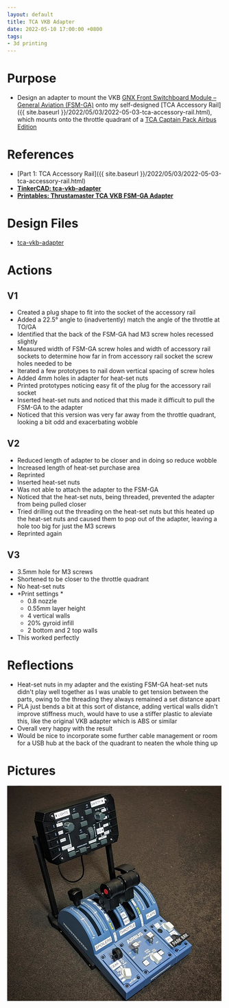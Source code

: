 ```yaml
---
layout: default
title: TCA VKB Adapter
date: 2022-05-10 17:00:00 +0800
tags:
- 3d printing
---
```


# Purpose
- Design an adapter to mount the VKB [GNX Front Switchboard Module – General Aviation (FSM-GA)](https://vkb-sim.com.au/collections/gnx-extension-modules-coming-soon/products/gnx-front-switchboard-module-general-aviation-fsm-ga) onto my self-designed [TCA Accessory Rail]({{ site.baseurl }}/2022/05/03/2022-05-03-tca-accessory-rail.html), which mounts onto the throttle quadrant of a [TCA Captain Pack Airbus Edition](https://www.thrustmaster.com/en-us/products/tca-captain-pack-airbus-edition/)

# References
- [Part 1: TCA Accessory Rail]({{ site.baseurl }}/2022/05/03/2022-05-03-tca-accessory-rail.html)
- [**TinkerCAD: tca-vkb-adapter**](https://www.tinkercad.com/things/7TcH2VKYLfw)
- [**Printables: Thrustamaster TCA VKB FSM-GA Adapter**](https://www.printables.com/model/201633-thrustamaster-tca-vkb-fsm-ga-adapter)

# Design Files
- [tca-vkb-adapter](/assets/stl/2022-05-10-tca-vkb-adapter.stl)

# Actions
## V1
- Created a plug shape to fit into the socket of the accessory rail
- Added a 22.5° angle to (inadvertently) match the angle of the throttle at TO/GA
- Identified that the back of the FSM-GA had M3 screw holes recessed slightly
- Measured width of FSM-GA screw holes and width of accessory rail sockets to determine how far in from accessory rail socket the screw holes needed to be
- Iterated a few prototypes to nail down vertical spacing of screw holes
- Added 4mm holes in adapter for heat-set nuts
- Printed prototypes noticing easy fit of the plug for the accessory rail socket
- Inserted heat-set nuts and noticed that this made it difficult to pull the FSM-GA to the adapter
- Noticed that this version was very far away from the throttle quadrant, looking a bit odd and exacerbating wobble
##  V2
- Reduced length of adapter to be closer and in doing so reduce wobble
- Increased length of heat-set purchase area
- Reprinted
- Inserted heat-set nuts
- Was not able to attach the adapter to the FSM-GA
- Noticed that the heat-set nuts, being threaded, prevented the adapter from being pulled closer
- Tried drilling out the threading on the heat-set nuts but this heated up the heat-set nuts and caused them to pop out of the adapter, leaving a hole too big for just the M3 screws
- Reprinted again
## V3
- 3.5mm hole for M3 screws
- Shortened to be closer to the throttle quadrant
- No heat-set nuts
- *Print settings *
  - 0.8 nozzle
  - 0.55mm layer height
  - 4 vertical walls
  - 20% gyroid infill
  - 2 bottom and 2 top walls
- This worked perfectly

# Reflections
- Heat-set nuts in my adapter and the existing FSM-GA heat-set nuts didn't play well together as I was unable to get tension between the parts, owing to the threading they always remained a set distance apart
- PLA just bends a bit at this sort of distance, adding vertical walls didn't improve stiffness much, would have to use a stiffer plastic to aleviate this, like the original VKB adapter which is ABS or similar
- Overall very happy with the result
- Would be nice to incorporate some further cable management or room for a USB hub at the back of the quadrant to neaten the whole thing up

# Pictures
![tca-vkb-adapter](/assets/img/2022-05-10-tca-vkb-adapter.jpg)